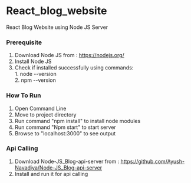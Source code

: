 # React_blog_website
React Blog Website using Node JS Server


### Prerequisite

1. Download Node JS from : https://nodejs.org/
2. Install Node JS
3. Check if installed successfully using commands: \
                                                   1. node --version\
                                                   2. npm --version


### How To Run

1. Open Command Line
2. Move to project directory
3. Run command "npm install" to install node modules
4. Run command "Npm start" to start server
5. Browse to "localhost:3000" to see output




### Api Calling

1. Download Node-JS_Blog-api-server from : https://github.com/Ayush-Navadiya/Node-JS_Blog-api-server
2. Install and run it for api calling
